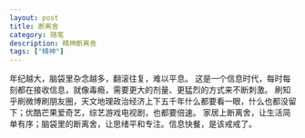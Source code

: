 ```yaml
---
layout: post
title: 断离舍
category: 随笔
description: 精神断离舍
tags: ["精神"]
---
```


年纪越大，脑袋里杂念越多，翻滚往复，难以平息。
这是一个信息时代，每时每刻都在接收信息，就像毒瘾，需要更大的剂量、更猛烈的方式来不断刺激。
刷知乎刷微博刷朋友圈，天文地理政治经济上下五千年什么都要看一眼，什么也都没留下；优酷芒果爱奇艺，综艺游戏电视剧，也都要倍速。
家居上断离舍，让生活简单有序；脑袋里的断离舍，让思绪平和专注。信息快餐，是该戒戒了。
